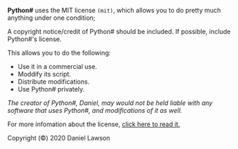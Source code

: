 **Python#** uses the MIT license `(mit)`, which allows you to do pretty much anything under one condition;

A copyright notice/credit of Python# should be included. If possible, include Python#'s license.

This allows you to do the following:

- Use it in a commercial use.
- Moddify its script.
- Distribute modifications.
- Use Python# privately.

_The creator of Python#, Daniel, may would not be held liable with any software that uses Python#, and modifications of it as well._

For more infomation about the license, [click here to read it.](https://raw.githubusercontent.com/Sombrero64/PythonSharp/master/LICENSE)

Copyright (©) 2020 Daniel Lawson
